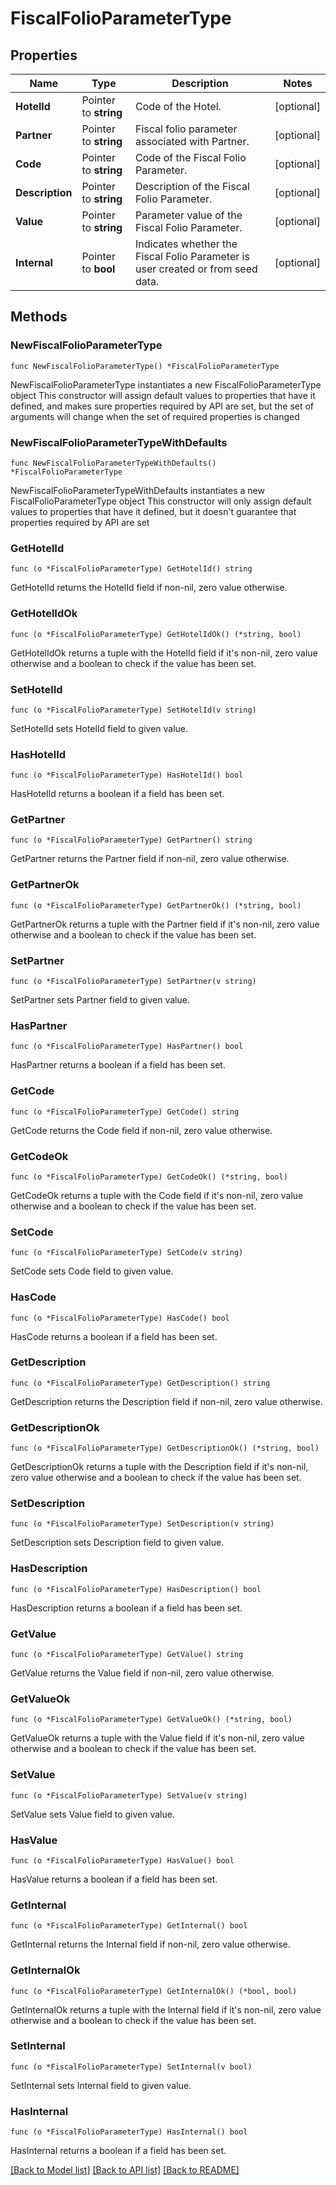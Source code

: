 # FiscalFolioParameterType

## Properties

Name | Type | Description | Notes
------------ | ------------- | ------------- | -------------
**HotelId** | Pointer to **string** | Code of the Hotel. | [optional] 
**Partner** | Pointer to **string** | Fiscal folio parameter associated with Partner. | [optional] 
**Code** | Pointer to **string** | Code of the Fiscal Folio Parameter. | [optional] 
**Description** | Pointer to **string** | Description of the Fiscal Folio Parameter. | [optional] 
**Value** | Pointer to **string** | Parameter value of the Fiscal Folio Parameter. | [optional] 
**Internal** | Pointer to **bool** | Indicates whether the Fiscal Folio Parameter is user created or from seed data. | [optional] 

## Methods

### NewFiscalFolioParameterType

`func NewFiscalFolioParameterType() *FiscalFolioParameterType`

NewFiscalFolioParameterType instantiates a new FiscalFolioParameterType object
This constructor will assign default values to properties that have it defined,
and makes sure properties required by API are set, but the set of arguments
will change when the set of required properties is changed

### NewFiscalFolioParameterTypeWithDefaults

`func NewFiscalFolioParameterTypeWithDefaults() *FiscalFolioParameterType`

NewFiscalFolioParameterTypeWithDefaults instantiates a new FiscalFolioParameterType object
This constructor will only assign default values to properties that have it defined,
but it doesn't guarantee that properties required by API are set

### GetHotelId

`func (o *FiscalFolioParameterType) GetHotelId() string`

GetHotelId returns the HotelId field if non-nil, zero value otherwise.

### GetHotelIdOk

`func (o *FiscalFolioParameterType) GetHotelIdOk() (*string, bool)`

GetHotelIdOk returns a tuple with the HotelId field if it's non-nil, zero value otherwise
and a boolean to check if the value has been set.

### SetHotelId

`func (o *FiscalFolioParameterType) SetHotelId(v string)`

SetHotelId sets HotelId field to given value.

### HasHotelId

`func (o *FiscalFolioParameterType) HasHotelId() bool`

HasHotelId returns a boolean if a field has been set.

### GetPartner

`func (o *FiscalFolioParameterType) GetPartner() string`

GetPartner returns the Partner field if non-nil, zero value otherwise.

### GetPartnerOk

`func (o *FiscalFolioParameterType) GetPartnerOk() (*string, bool)`

GetPartnerOk returns a tuple with the Partner field if it's non-nil, zero value otherwise
and a boolean to check if the value has been set.

### SetPartner

`func (o *FiscalFolioParameterType) SetPartner(v string)`

SetPartner sets Partner field to given value.

### HasPartner

`func (o *FiscalFolioParameterType) HasPartner() bool`

HasPartner returns a boolean if a field has been set.

### GetCode

`func (o *FiscalFolioParameterType) GetCode() string`

GetCode returns the Code field if non-nil, zero value otherwise.

### GetCodeOk

`func (o *FiscalFolioParameterType) GetCodeOk() (*string, bool)`

GetCodeOk returns a tuple with the Code field if it's non-nil, zero value otherwise
and a boolean to check if the value has been set.

### SetCode

`func (o *FiscalFolioParameterType) SetCode(v string)`

SetCode sets Code field to given value.

### HasCode

`func (o *FiscalFolioParameterType) HasCode() bool`

HasCode returns a boolean if a field has been set.

### GetDescription

`func (o *FiscalFolioParameterType) GetDescription() string`

GetDescription returns the Description field if non-nil, zero value otherwise.

### GetDescriptionOk

`func (o *FiscalFolioParameterType) GetDescriptionOk() (*string, bool)`

GetDescriptionOk returns a tuple with the Description field if it's non-nil, zero value otherwise
and a boolean to check if the value has been set.

### SetDescription

`func (o *FiscalFolioParameterType) SetDescription(v string)`

SetDescription sets Description field to given value.

### HasDescription

`func (o *FiscalFolioParameterType) HasDescription() bool`

HasDescription returns a boolean if a field has been set.

### GetValue

`func (o *FiscalFolioParameterType) GetValue() string`

GetValue returns the Value field if non-nil, zero value otherwise.

### GetValueOk

`func (o *FiscalFolioParameterType) GetValueOk() (*string, bool)`

GetValueOk returns a tuple with the Value field if it's non-nil, zero value otherwise
and a boolean to check if the value has been set.

### SetValue

`func (o *FiscalFolioParameterType) SetValue(v string)`

SetValue sets Value field to given value.

### HasValue

`func (o *FiscalFolioParameterType) HasValue() bool`

HasValue returns a boolean if a field has been set.

### GetInternal

`func (o *FiscalFolioParameterType) GetInternal() bool`

GetInternal returns the Internal field if non-nil, zero value otherwise.

### GetInternalOk

`func (o *FiscalFolioParameterType) GetInternalOk() (*bool, bool)`

GetInternalOk returns a tuple with the Internal field if it's non-nil, zero value otherwise
and a boolean to check if the value has been set.

### SetInternal

`func (o *FiscalFolioParameterType) SetInternal(v bool)`

SetInternal sets Internal field to given value.

### HasInternal

`func (o *FiscalFolioParameterType) HasInternal() bool`

HasInternal returns a boolean if a field has been set.


[[Back to Model list]](../README.md#documentation-for-models) [[Back to API list]](../README.md#documentation-for-api-endpoints) [[Back to README]](../README.md)


